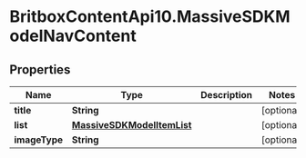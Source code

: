 # BritboxContentApi10.MassiveSDKModelNavContent

## Properties
Name | Type | Description | Notes
------------ | ------------- | ------------- | -------------
**title** | **String** |  | [optional] 
**list** | [**MassiveSDKModelItemList**](MassiveSDKModelItemList.md) |  | [optional] 
**imageType** | **String** |  | [optional] 


